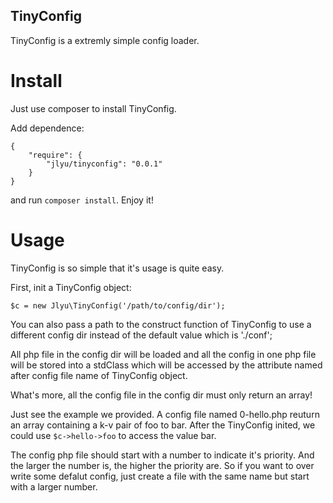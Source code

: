 TinyConfig
----------
TinyConfig is a extremly simple config loader.

Install
=======
Just use composer to install TinyConfig.

Add dependence:

    {
        "require": {
            "jlyu/tinyconfig": "0.0.1"
        }
    }

and run `composer install`. Enjoy it!

Usage
=====
TinyConfig is so simple that it's usage is quite easy.

First, init a TinyConfig object:

    $c = new Jlyu\TinyConfig('/path/to/config/dir');

You can also pass a path to the construct function of TinyConfig to use a different config dir instead of the default value which is './conf';

All php file in the config dir will be loaded and all the config in one php file will be stored into a stdClass which will be accessed by the attribute named after config file name of TinyConfig object.

What's more, all the config file in the config dir must only return an array!

Just see the example we provided. A config file named 0-hello.php reuturn an array containing a k-v pair of foo to bar. After the TinyConfig inited, we could use `$c->hello->foo` to access the value bar.

The config php file should start with a number to indicate it's priority. And the larger the number is, the higher the priority are. So if you want to over write some defalut config, just create a file with the same name but start with a larger number.
